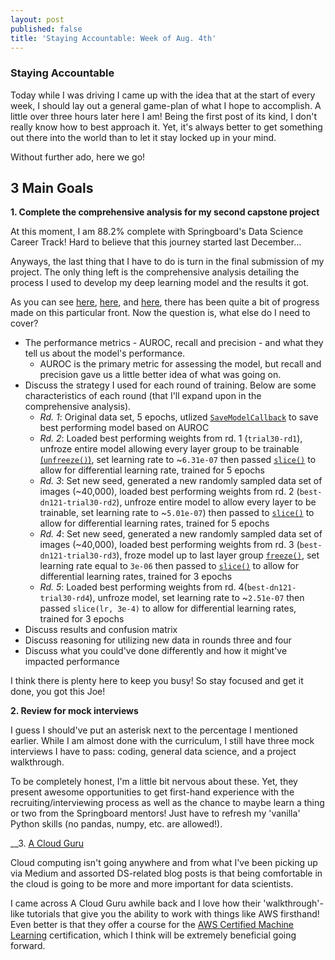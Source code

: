 ```yaml
---
layout: post
published: false
title: 'Staying Accountable: Week of Aug. 4th'
---
```

### Staying Accountable
Today while I was driving I came up with the idea that at the start of every week, I should lay out a general game-plan of what I hope to accomplish. A little over three hours later here I am! Being the first post of its kind, I don't really know how to best approach it. Yet, it's always better to get something out there into the world than to let it stay locked up in your mind.

Without further ado, here we go!

## 3 Main Goals

__1. Complete the comprehensive analysis for my second capstone project__

At this moment, I am 88.2% complete with Springboard's Data Science Career Track! Hard to believe that this journey started last December...

Anyways, the last thing that I have to do is turn in the final submission of my project. The only thing left is the comprehensive analysis detailing the process I used to develop my deep learning model and the results it got. 

As you can see [here](https://jearny58.github.io/2019-07-31-capstone-chronicles-july-31-2019/), [here](https://jearny58.github.io/2019-08-01-capstone-chronicles-aug-1-2019/), and [here](https://jearny58.github.io/2019-08-02-capstone-chronicles-aug-2-2019/), there has been quite a bit of progress made on this particular front. Now the question is, what else do I need to cover?

- The performance metrics - AUROC, recall and precision - and what they tell us about the model's performance.
	- AUROC is the primary metric for assessing the model, but recall and precision gave us a little better idea of what was going on.
- Discuss the strategy I used for each round of training. Below are some characteristics of each round (that I'll expand upon in the comprehensive analysis). 
	- _Rd. 1_: Original data set, 5 epochs, utlized [`SaveModelCallback`](https://docs.fast.ai/callbacks.html#SaveModelCallback) to save best performing model based on AUROC
    - _Rd. 2_: Loaded best performing weights from rd. 1 (`trial30-rd1`), unfroze entire model allowing every layer group to be trainable [(`unfreeze()`)](https://docs.fast.ai/basic_train.html#Learner.unfreeze), set learning rate to ~`6.31e-07` then passed [`slice()`](https://docs.fast.ai/basic_train.html#Learner.lr_range) to allow for differential learning rate, trained for 5 epochs
    - _Rd. 3_: Set new seed, generated a new randomly sampled data set of images (~40,000), loaded best performing weights from rd. 2 (`best-dn121-trial30-rd2`), unfroze entire model to allow every layer to be trainable, set learning rate to ~`5.01e-07`) then passed to [`slice()`](https://docs.fast.ai/basic_train.html#Learner.lr_range) to allow for differential learning rates, trained for 5 epochs
    - _Rd. 4_: Set new seed, generated a new randomly sampled data set of images (~40,000), loaded best performing weights from rd. 3 (`best-dn121-trial30-rd3`), froze model up to last layer group [`freeze()`](https://docs.fast.ai/basic_train.html#Learner.freeze), set learning rate equal to `3e-06` then passed to [`slice()`](https://docs.fast.ai/basic_train.html#Learner.lr_range) to allow for differential learning rates, trained for 3 epochs
    - _Rd. 5_: Loaded best performing weights from rd. 4(`best-dn121-trial30-rd4`), unfroze model, set learning rate to ~`2.51e-07` then passed `slice(lr, 3e-4)` to allow for differential learning rates, trained for 3 epochs
- Discuss results and confusion matrix
- Discuss reasoning for utilizing new data in rounds three and four
- Discuss what you could've done differently and how it might've impacted performance

I think there is plenty here to keep you busy! So stay focused and get it done, you got this Joe!

__2. Review for mock interviews__

I guess I should've put an asterisk next to the percentage I mentioned earlier. While I am almost done with the curriculum, I still have three mock interviews I have to pass: coding, general data science, and a project walkthrough. 

To be completely honest, I'm a little bit nervous about these. Yet, they present awesome opportunities to get first-hand experience with the recruiting/interviewing process as well as the chance to maybe learn a thing or two from the Springboard mentors! Just have to refresh my 'vanilla' Python skills (no pandas, numpy, etc. are allowed!). 

__3. [A Cloud Guru](https://acloud.guru/)

Cloud computing isn't going anywhere and from what I've been picking up via Medium and assorted DS-related blog posts is that being comfortable in the cloud is going to be more and more important for data scientists. 

I came across A Cloud Guru awhile back and I love how their 'walkthrough'-like tutorials that give you the ability to work with things like AWS firsthand! Even better is that they offer a course for the [AWS Certified Machine Learning](https://aws.amazon.com/certification/certified-machine-learning-specialty/) certification, which I think will be extremely beneficial going forward. 


